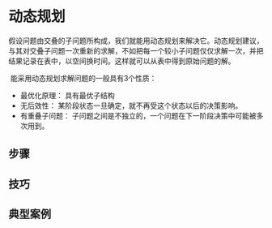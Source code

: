 # 动态规划

​	假设问题由交叠的子问题所构成，我们就能用动态规划来解决它。动态规划建议，与其对交叠子问题一次重新的求解，不如把每一个较小子问题仅仅求解一次，并把结果记录在表中，以空间换时间。这样就可以从表中得到原始问题的解。

​	能采用动态规划求解问题的一般具有3个性质：

* 最优化原理： 具有最优子结构
* 无后效性： 某阶段状态一旦确定，就不再受这个状态以后的决策影响。
* 有重叠子问题： 子问题之间是不独立的，一个问题在下一阶段决策中可能被多次用到。

## 步骤





##  技巧



## 典型案例



